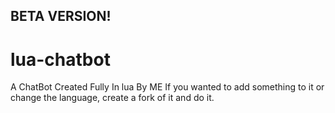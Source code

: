 ## BETA VERSION!
# lua-chatbot
A ChatBot Created Fully In lua By ME
If you wanted to add something to it or change the language, create a fork of it and do it.
